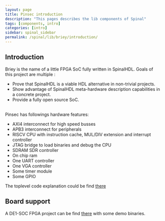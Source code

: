 ```yaml
---
layout: page
title: Pinsec introduction
description: "This pages describes the lib components of Spinal"
tags: [components, intro]
categories: [intro]
sidebar: spinal_sidebar
permalink: /spinal/lib/briey/introduction/
---
```


## Introduction

Briey is the name of a little FPGA SoC fully written in SpinalHDL. Goals of this project are multiple :

- Prove that SpinalHDL is a viable HDL alternative in non-trivial projects.
- Show advantage of SpinalHDL meta-hardware description capabilities in a concrete project.
- Provide a fully open source SoC.

<br>
Pinsec has followings hardware features:

- AXI4 interconnect for high speed busses
- APB3 interconnect for peripherals
- RISCV CPU with instruction cache, MUL/DIV extension and interrupt controller
- JTAG bridge to load binaries and debug the CPU
- SDRAM SDR controller
- On chip ram
- One UART controller
- One VGA controller
- Some timer module
- Some GPIO

The toplevel code explanation could be find [there](/SpinalDoc/spinal/lib/pinsec/hardware_toplevel/)

## Board support

A DE1-SOC FPGA project can be find [there](https://drive.google.com/folderview?id=0B-CqLXDTaMbKOGhIU0JGdHVVSk0&usp=sharing) with some demo binaries.

